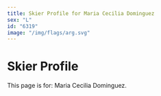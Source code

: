 ```yaml
---
title: Skier Profile for Maria Cecilia Dominguez
sex: "L"
id: "6319"
image: "/img/flags/arg.svg" 
---
```


# Skier Profile

This page is for: Maria Cecilia Dominguez.
    